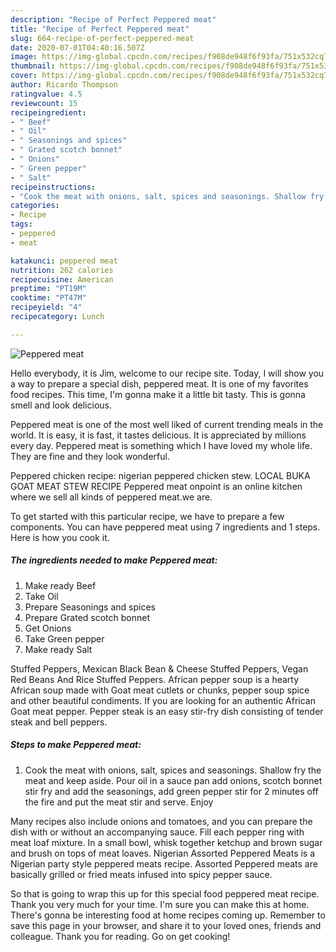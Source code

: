 ```yaml
---
description: "Recipe of Perfect Peppered meat"
title: "Recipe of Perfect Peppered meat"
slug: 664-recipe-of-perfect-peppered-meat
date: 2020-07-01T04:40:16.507Z
image: https://img-global.cpcdn.com/recipes/f908de948f6f93fa/751x532cq70/peppered-meat-recipe-main-photo.jpg
thumbnail: https://img-global.cpcdn.com/recipes/f908de948f6f93fa/751x532cq70/peppered-meat-recipe-main-photo.jpg
cover: https://img-global.cpcdn.com/recipes/f908de948f6f93fa/751x532cq70/peppered-meat-recipe-main-photo.jpg
author: Ricardo Thompson
ratingvalue: 4.5
reviewcount: 15
recipeingredient:
- " Beef"
- " Oil"
- " Seasonings and spices"
- " Grated scotch bonnet"
- " Onions"
- " Green pepper"
- " Salt"
recipeinstructions:
- "Cook the meat with onions, salt, spices and seasonings. Shallow fry the meat and keep aside. Pour oil in a sauce pan add onions, scotch bonnet stir fry and add the seasonings, add green pepper stir for 2 minutes off the fire and put the meat stir and serve. Enjoy"
categories:
- Recipe
tags:
- peppered
- meat

katakunci: peppered meat 
nutrition: 262 calories
recipecuisine: American
preptime: "PT19M"
cooktime: "PT47M"
recipeyield: "4"
recipecategory: Lunch

---
```



![Peppered meat](https://img-global.cpcdn.com/recipes/f908de948f6f93fa/751x532cq70/peppered-meat-recipe-main-photo.jpg)

Hello everybody, it is Jim, welcome to our recipe site. Today, I will show you a way to prepare a special dish, peppered meat. It is one of my favorites food recipes. This time, I'm gonna make it a little bit tasty. This is gonna smell and look delicious.

Peppered meat is one of the most well liked of current trending meals in the world. It is easy, it is fast, it tastes delicious. It is appreciated by millions every day. Peppered meat is something which I have loved my whole life. They are fine and they look wonderful.

Peppered chicken recipe: nigerian peppered chicken stew. LOCAL BUKA GOAT MEAT STEW RECIPE Peppered meat onpoint is an online kitchen where we sell all kinds of peppered meat.we are.


To get started with this particular recipe, we have to prepare a few components. You can have peppered meat using 7 ingredients and 1 steps. Here is how you cook it.

<!--inarticleads1-->

##### The ingredients needed to make Peppered meat:

1. Make ready  Beef
1. Take  Oil
1. Prepare  Seasonings and spices
1. Prepare  Grated scotch bonnet
1. Get  Onions
1. Take  Green pepper
1. Make ready  Salt


Stuffed Peppers, Mexican Black Bean &amp; Cheese Stuffed Peppers, Vegan Red Beans And Rice Stuffed Peppers. African pepper soup is a hearty African soup made with Goat meat cutlets or chunks, pepper soup spice and other beautiful condiments. If you are looking for an authentic African Goat meat pepper. Pepper steak is an easy stir-fry dish consisting of tender steak and bell peppers. 

<!--inarticleads2-->

##### Steps to make Peppered meat:

1. Cook the meat with onions, salt, spices and seasonings. Shallow fry the meat and keep aside. Pour oil in a sauce pan add onions, scotch bonnet stir fry and add the seasonings, add green pepper stir for 2 minutes off the fire and put the meat stir and serve. Enjoy


Many recipes also include onions and tomatoes, and you can prepare the dish with or without an accompanying sauce. Fill each pepper ring with meat loaf mixture. In a small bowl, whisk together ketchup and brown sugar and brush on tops of meat loaves. Nigerian Assorted Peppered Meats is a Nigerian party style peppered meats recipe. Assorted Peppered meats are basically grilled or fried meats infused into spicy pepper sauce. 

So that is going to wrap this up for this special food peppered meat recipe. Thank you very much for your time. I'm sure you can make this at home. There's gonna be interesting food at home recipes coming up. Remember to save this page in your browser, and share it to your loved ones, friends and colleague. Thank you for reading. Go on get cooking!
